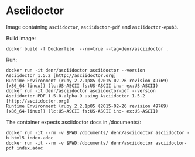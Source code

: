 Asciidoctor
===========

Image containing `asciidoctor`, `asciidoctor-pdf` and `asciidoctor-epub3`.

Build image:

	docker build -f Dockerfile  --rm=true --tag=denr/asciidoctor .

Run:

    docker run -it denr/asciidoctor asciidoctor --version
    Asciidoctor 1.5.2 [http://asciidoctor.org]
    Runtime Environment (ruby 2.2.1p85 (2015-02-26 revision 49769) [x86_64-linux]) (lc:US-ASCII fs:US-ASCII in:- ex:US-ASCII)
    docker run -it denr/asciidoctor asciidoctor-pdf --version
    Asciidoctor PDF 1.5.0.alpha.9 using Asciidoctor 1.5.2 [http://asciidoctor.org]
    Runtime Environment (ruby 2.2.1p85 (2015-02-26 revision 49769) [x86_64-linux]) (lc:US-ASCII fs:US-ASCII in:- ex:US-ASCII)

The container expects asciidoctor docs in /documents/:

    docker run -it --rm -v $PWD:/documents/ denr/asciidoctor asciidoctor -b html5 index.adoc
    docker run -it --rm -v $PWD:/documents/ denr/asciidoctor asciidoctor-pdf index.adoc

